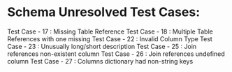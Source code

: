 # Schema Unresolved Test Cases:
Test Case - 17 : Missing Table Reference
Test Case - 18 : Multiple Table References with one missing
Test Case - 22 : Invalid Column Type
Test Case - 23 : Unusually long/short description
Test Case - 25 : Join references non-existent column
Test Case - 26 : Join references undefined column
Test Case - 27 : Columns dictionary had non-string keys


